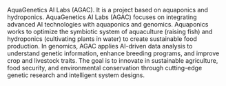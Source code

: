 AquaGenetics AI Labs (AGAC). It is a project based on aquaponics and hydroponics. AquaGenetics AI Labs (AGAC) focuses on integrating advanced AI technologies with aquaponics and genomics. Aquaponics works to optimize the symbiotic system of aquaculture (raising fish) and hydroponics (cultivating plants in water) to create sustainable food production. In genomics, AGAC applies AI-driven data analysis to understand genetic information, enhance breeding programs, and improve crop and livestock traits. The goal is to innovate in sustainable agriculture, food security, and environmental conservation through cutting-edge genetic research and intelligent system designs.

